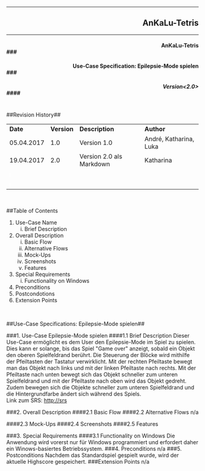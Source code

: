 
----------
## <div style="text-align: right">  AnKaLu-Tetris </div> ##
----------

#### <div style="text-align: right"> AnKaLu-Tetris</div>###
#### <div style="text-align: right"> Use-Case Specification: Epilepsie-Mode spielen</div>###
##### <div style="text-align: right"> Version<2.0></div>####



</br>
##Revision History##

<table> 
<tr><td><b>Date</b></td><td><b>Version</b></td><td><b>Description</b></td><td><b>Author</b></td></tr>
<tr><td>05.04.2017</td><td>1.0</td><td>Version 1.0</td><td>André, Katharina, Luka</td></tr>
<tr><td>19.04.2017</td><td>2.0</td><td>Version 2.0 als Markdown</td><td>Katharina</td></tr>
<tr><td><font color = white>j</font></td><td></td><td></td><td></td></tr>
<tr><td><font color = white>j</font></td><td></td><td></td><td></td></tr>
</table>
</br>

##Table of Contents

<ol>
<li>Use-Case Name
<ol type = i>
<li>Brief Description</li>
</ol>
<li> Overall Description
<ol type = i>
<li>Basic Flow</li>
<li>Alternative Flows</li>
<li>Mock-Ups</li>
<li>Screenshots</li>
<li>Features</li>
</ol>
<li>Special Requirements
<ol type = i>
<li>Functionality on Windows</li>
</ol>
<li>Preconditions</li>
<li>Postcondotions</li>
<li>Extension Points</li>
</ol>
</br>

##Use-Case Specifications: Epilepsie-Mode spielen##

###1. Use-Case Epilepsie-Mode spielen
####1.1 Brief Description
Dieser Use-Case ermöglicht es dem User den Epilepsie-Mode im Spiel zu spielen. Dies kann er solange, bis das Spiel "Game over" anzeigt, sobald ein Objekt den oberen Spielfeldrand berührt. Die Steuerung der Blöcke wird mithilfe der Pfeiltasten der Tastatur verwirklicht. Mit der rechten Pfeiltaste bewegt man das Objekt nach links und mit der linken Pfeiltaste nach rechts. Mit der Pfeiltaste nach unten bewegt sich das Objekt schneller zum unteren Spielfeldrand und mit der Pfeiltaste nach oben wird das Objekt gedreht. Zudem bewegen sich die Objekte schneller zum unteren Spielfeldrand und die Hintergrundfarbe ändert sich während des Spiels. </br>
Link zum SRS: [http://srs](http://srs)

###2. Overall Description
####2.1 Basic Flow
####2.2 Alternative Flows
n/a

####2.3 Mock-Ups
####2.4 Screenshots
####2.5 Features

###3. Special Requirements
####3.1 Functionality on Windows
Die Anwendung wird vorerst nur für Windows programmiert und erfordert daher ein Winows-basiertes Betriebssystem. 
###4. Preconditions
n/a
###5. Postconditions
Nachdem das Standardspiel gespielt wurde, wird der aktuelle Highscore gespeichert.
###Extension Points
n/a